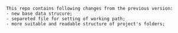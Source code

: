     This repo contains following changes from the previous version:
    - new base data strucure;
    - separeted file for setting of working path;
    - more suitable and readable structure of project's folders;

